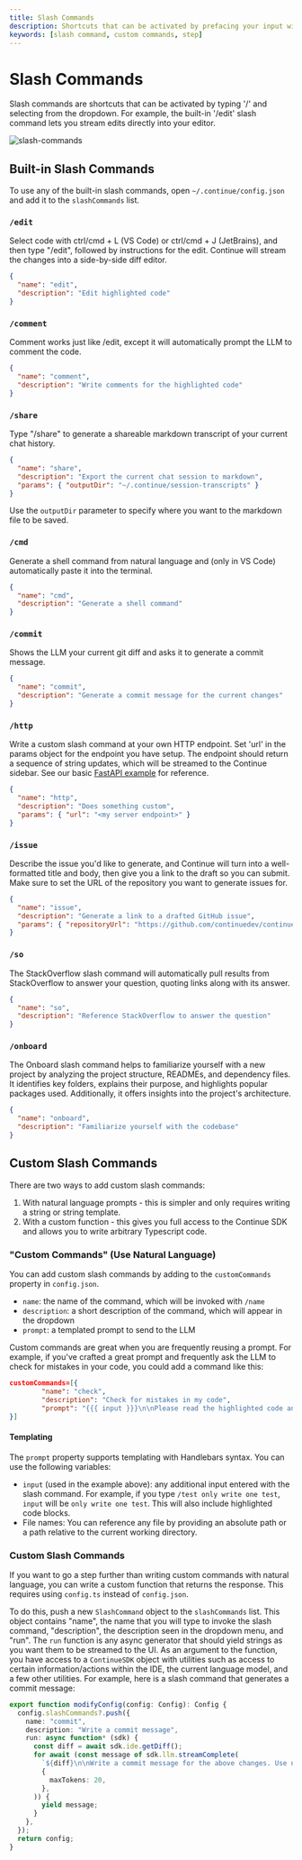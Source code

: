```yaml
---
title: Slash Commands
description: Shortcuts that can be activated by prefacing your input with '/'
keywords: [slash command, custom commands, step]
---
```


# Slash Commands

Slash commands are shortcuts that can be activated by typing '/' and selecting from the dropdown. For example, the built-in '/edit' slash command lets you stream edits directly into your editor.

![slash-commands](/img/slash-commands.png)

## Built-in Slash Commands

To use any of the built-in slash commands, open `~/.continue/config.json` and add it to the `slashCommands` list.

### `/edit`

Select code with ctrl/cmd + L (VS Code) or ctrl/cmd + J (JetBrains), and then type "/edit", followed by instructions for the edit. Continue will stream the changes into a side-by-side diff editor.

```json
{
  "name": "edit",
  "description": "Edit highlighted code"
}
```

### `/comment`

Comment works just like /edit, except it will automatically prompt the LLM to comment the code.

```json
{
  "name": "comment",
  "description": "Write comments for the highlighted code"
}
```

### `/share`

Type "/share" to generate a shareable markdown transcript of your current chat history.

```json
{
  "name": "share",
  "description": "Export the current chat session to markdown",
  "params": { "outputDir": "~/.continue/session-transcripts" }
}
```

Use the `outputDir` parameter to specify where you want to the markdown file to be saved.

### `/cmd`

Generate a shell command from natural language and (only in VS Code) automatically paste it into the terminal.

```json
{
  "name": "cmd",
  "description": "Generate a shell command"
}
```

### `/commit`

Shows the LLM your current git diff and asks it to generate a commit message.

```json
{
  "name": "commit",
  "description": "Generate a commit message for the current changes"
}
```

### `/http`

Write a custom slash command at your own HTTP endpoint. Set 'url' in the params object for the endpoint you have setup. The endpoint should return a sequence of string updates, which will be streamed to the Continue sidebar. See our basic [FastAPI example](https://github.com/continuedev/continue/blob/74002369a5e435735b83278fb965e004ae38a97d/core/context/providers/context_provider_server.py#L34-L45) for reference.

```json
{
  "name": "http",
  "description": "Does something custom",
  "params": { "url": "<my server endpoint>" }
}
```

### `/issue`

Describe the issue you'd like to generate, and Continue will turn into a well-formatted title and body, then give you a link to the draft so you can submit. Make sure to set the URL of the repository you want to generate issues for.

```json
{
  "name": "issue",
  "description": "Generate a link to a drafted GitHub issue",
  "params": { "repositoryUrl": "https://github.com/continuedev/continue" }
}
```

### `/so`

The StackOverflow slash command will automatically pull results from StackOverflow to answer your question, quoting links along with its answer.

```json
{
  "name": "so",
  "description": "Reference StackOverflow to answer the question"
}
```

### `/onboard`

The Onboard slash command helps to familiarize yourself with a new project by analyzing the project structure, READMEs, and dependency files. It identifies key folders, explains their purpose, and highlights popular packages used. Additionally, it offers insights into the project's architecture.

```json
{
  "name": "onboard",
  "description": "Familiarize yourself with the codebase"
}
```

## Custom Slash Commands

There are two ways to add custom slash commands:

1. With natural language prompts - this is simpler and only requires writing a string or string template.
2. With a custom function - this gives you full access to the Continue SDK and allows you to write arbitrary Typescript code.

### "Custom Commands" (Use Natural Language)

You can add custom slash commands by adding to the `customCommands` property in `config.json`.

- `name`: the name of the command, which will be invoked with `/name`
- `description`: a short description of the command, which will appear in the dropdown
- `prompt`: a templated prompt to send to the LLM

Custom commands are great when you are frequently reusing a prompt. For example, if you've crafted a great prompt and frequently ask the LLM to check for mistakes in your code, you could add a command like this:

```json title="~/.continue/config.json"
customCommands=[{
        "name": "check",
        "description": "Check for mistakes in my code",
        "prompt": "{{{ input }}}\n\nPlease read the highlighted code and check for any mistakes. You should look for the following, and be extremely vigilant:\n- Syntax errors\n- Logic errors\n- Security vulnerabilities\n- Performance issues\n- Anything else that looks wrong\n\nOnce you find an error, please explain it as clearly as possible, but without using extra words. For example, instead of saying 'I think there is a syntax error on line 5', you should say 'Syntax error on line 5'. Give your answer as one bullet point per mistake found."
}]
```

#### Templating

The `prompt` property supports templating with Handlebars syntax. You can use the following variables:

- `input` (used in the example above): any additional input entered with the slash command. For example, if you type `/test only write one test`, `input` will be `only write one test`. This will also include highlighted code blocks.
- File names: You can reference any file by providing an absolute path or a path relative to the current working directory.

### Custom Slash Commands

If you want to go a step further than writing custom commands with natural language, you can write a custom function that returns the response. This requires using `config.ts` instead of `config.json`.

To do this, push a new `SlashCommand` object to the `slashCommands` list. This object contains "name", the name that you will type to invoke the slash command, "description", the description seen in the dropdown menu, and "run". The `run` function is any async generator that should yield strings as you want them to be streamed to the UI. As an argument to the function, you have access to a `ContinueSDK` object with utilities such as access to certain information/actions within the IDE, the current language model, and a few other utilities. For example, here is a slash command that generates a commit message:

```typescript title="~/.continue/config.ts"
export function modifyConfig(config: Config): Config {
  config.slashCommands?.push({
    name: "commit",
    description: "Write a commit message",
    run: async function* (sdk) {
      const diff = await sdk.ide.getDiff();
      for await (const message of sdk.llm.streamComplete(
        `${diff}\n\nWrite a commit message for the above changes. Use no more than 20 tokens to give a brief description in the imperative mood (e.g. 'Add feature' not 'Added feature'):`,
        {
          maxTokens: 20,
        },
      )) {
        yield message;
      }
    },
  });
  return config;
}
```
